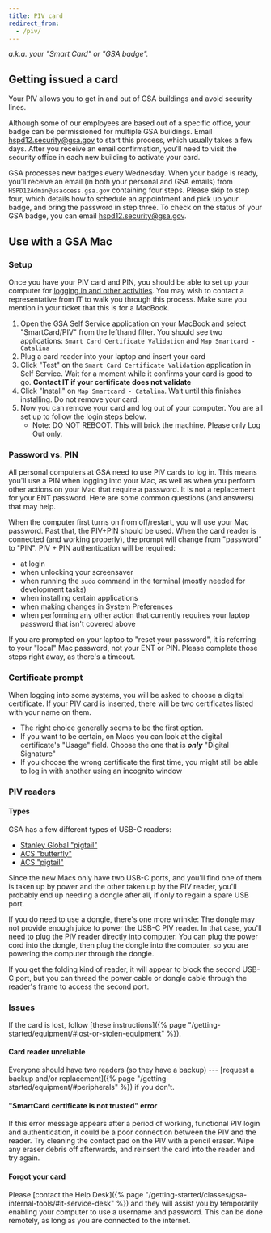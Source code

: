 ```yaml
---
title: PIV card
redirect_from:
  - /piv/
---
```


_a.k.a. your "Smart Card" or "GSA badge"._

## Getting issued a card

Your PIV allows you to get in and out of GSA buildings and avoid security lines.

Although some of our employees are based out of a specific office, your badge
can be permissioned for multiple GSA buildings. Email
[hspd12.security@gsa.gov](mailto:hspd12.security@gsa.gov) to start this process,
which usually takes a few days. After you receive an email confirmation, you'll
need to visit the security office in each new building to activate your card.

GSA processes new badges every Wednesday. When your badge is ready, you’ll
receive an email (in both your personal and GSA emails) from
`HSPD12Admin@usaccess.gsa.gov` containing four steps. Please skip to step four,
which details how to schedule an appointment and pick up your badge, and bring
the password in step three. To check on the status of your GSA badge, you can
email [hspd12.security@gsa.gov](mailto:hspd12.security@gsa.gov).

## Use with a GSA Mac

### Setup

Once you have your PIV card and PIN, you should be able to set up your computer
for [logging in and other activities](#password-vs-pin). You may wish to contact
a representative from IT to walk you through this process. Make sure you mention
in your ticket that this is for a MacBook.

1. Open the GSA Self Service application on your MacBook and select
   "SmartCard/PIV" from the lefthand filter. You should see two applications:
   `Smart Card Certificate Validation` and `Map Smartcard - Catalina`
2. Plug a card reader into your laptop and insert your card
3. Click "Test" on the `Smart Card Certificate Validation` application in Self
   Service. Wait for a moment while it confirms your card is good to go.
   **Contact IT if your certificate does not validate**
4. Click "Install" on `Map Smartcard - Catalina`. Wait until this finishes
   installing. Do not remove your card.
5. Now you can remove your card and log out of your computer. You are all set up to
   follow the login steps below. 
   - Note: DO NOT REBOOT. This will brick the machine. Please only Log Out only.

### Password vs. PIN

All personal computers at GSA need to use PIV cards to log in. This means you'll
use a PIN when logging into your Mac, as well as when you perform other actions
on your Mac that require a password. It is not a replacement for your ENT
password. Here are some common questions (and answers) that may help.

When the computer first turns on from off/restart, you will use your Mac
password. Past that, the PIV+PIN should be used. When the card reader is
connected (and working properly), the prompt will change from "password" to
"PIN". PIV + PIN authentication will be required:

- at login
- when unlocking your screensaver
- when running the `sudo` command in the terminal (mostly needed for development
  tasks)
- when installing certain applications
- when making changes in System Preferences
- when performing any other action that currently requires your laptop password
  that isn't covered above

If you are prompted on your laptop to "reset your password", it is referring to
your "local" Mac password, not your ENT or PIN. Please complete those steps
right away, as there's a timeout.

### Certificate prompt

When logging into some systems, you will be asked to choose a digital
certificate. If your PIV card is inserted, there will be two certificates listed
with your name on them.

- The right choice generally seems to be the first option.
- If you want to be certain, on Macs you can look at the digital certificate's
  "Usage" field. Choose the one that is **_only_** "Digital Signature"
- If you choose the wrong certificate the first time, you might still be able to
  log in with another using an incognito window

### PIV readers

#### Types

GSA has a few different types of USB-C readers:

- [Stanley Global "pigtail"](https://www.amazon.com/gp/product/B074TCZ1XG/ref=oh_aui_search_detailpage?ie=UTF8&psc=1&pldnSite=1)
- [ACS "butterfly"](https://www.amazon.com/ACR39U-NF-PocketMate-USB-C-Smart-Reader/dp/B06X9NTGYV/ref=sr_1_2?ie=UTF8&qid=1546874760&sr=8-2&keywords=ACR39U-NF+PocketMate)
- [ACS "pigtail"](https://www.amazon.com/Smart-Card-Reader-ACS-ACR39U-I1/dp/B016IY2P7M)

Since the new Macs only have two USB-C ports, and you'll find one of them is
taken up by power and the other taken up by the PIV reader, you'll probably end
up needing a dongle after all, if only to regain a spare USB port.

If you do need to use a dongle, there's one more wrinkle: The dongle may not
provide enough juice to power the USB-C PIV reader. In that case, you'll need to
plug the PIV reader directly into computer. You can plug the power cord into the
dongle, then plug the dongle into the computer, so you are powering the computer
through the dongle.

If you get the folding kind of reader, it will appear to block the second USB-C
port, but you can thread the power cable or dongle cable through the reader's
frame to access the second port.

### Issues

If the card is lost, follow [these
instructions]({% page "/getting-started/equipment/#lost-or-stolen-equipment" %}).

#### Card reader unreliable

Everyone should have two readers (so they have a backup) --- [request a backup
and/or replacement]({% page "/getting-started/equipment/#peripherals" %}) if you
don't.

#### "SmartCard certificate is not trusted" error

If this error message appears after a period of working, functional PIV login
and authentication, it could be a poor connection between the PIV and the
reader. Try cleaning the contact pad on the PIV with a pencil eraser. Wipe any
eraser debris off afterwards, and reinsert the card into the reader and try
again.

#### Forgot your card

Please [contact the Help
Desk]({% page "/getting-started/classes/gsa-internal-tools/#it-service-desk" %})
and they will assist you by temporarily enabling your computer to use a username
and password. This can be done remotely, as long as you are connected to the
internet.
